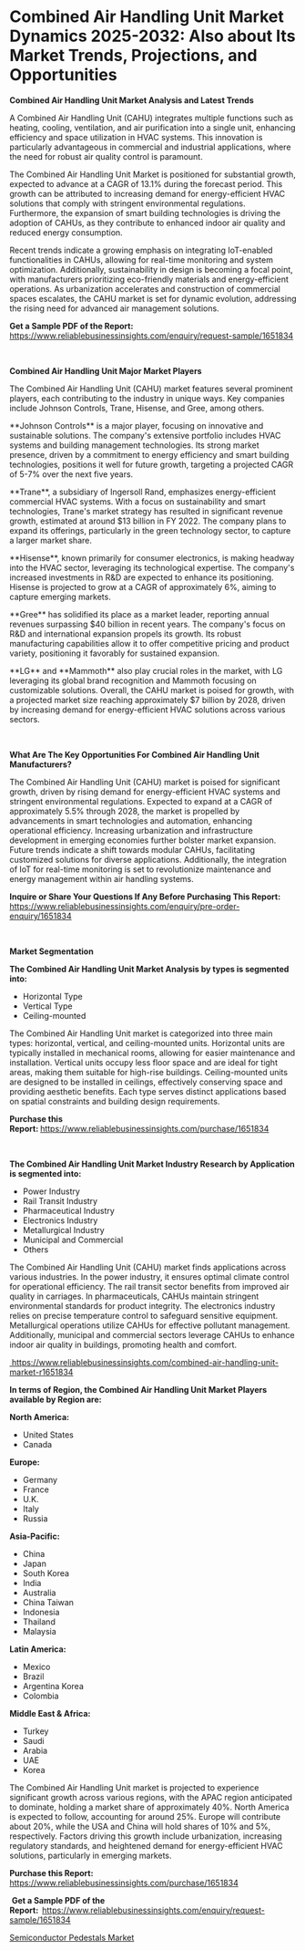 <p><h1>Combined Air Handling Unit Market Dynamics 2025-2032: Also about Its Market Trends, Projections, and Opportunities</h1></p><p><strong>Combined Air Handling Unit Market Analysis and Latest Trends</strong></p>
<p><p>A Combined Air Handling Unit (CAHU) integrates multiple functions such as heating, cooling, ventilation, and air purification into a single unit, enhancing efficiency and space utilization in HVAC systems. This innovation is particularly advantageous in commercial and industrial applications, where the need for robust air quality control is paramount.</p><p>The Combined Air Handling Unit Market is positioned for substantial growth, expected to advance at a CAGR of 13.1% during the forecast period. This growth can be attributed to increasing demand for energy-efficient HVAC solutions that comply with stringent environmental regulations. Furthermore, the expansion of smart building technologies is driving the adoption of CAHUs, as they contribute to enhanced indoor air quality and reduced energy consumption.</p><p>Recent trends indicate a growing emphasis on integrating IoT-enabled functionalities in CAHUs, allowing for real-time monitoring and system optimization. Additionally, sustainability in design is becoming a focal point, with manufacturers prioritizing eco-friendly materials and energy-efficient operations. As urbanization accelerates and construction of commercial spaces escalates, the CAHU market is set for dynamic evolution, addressing the rising need for advanced air management solutions.</p></p>
<p><strong>Get a Sample PDF of the Report:&nbsp;</strong> <a href="https://www.reliablebusinessinsights.com/enquiry/request-sample/1651834?utm_campaign=3545&utm_medium=2&utm_source=Github&utm_content=ia&utm_term=23032025&utm_id=combined-air-handling-unit">https://www.reliablebusinessinsights.com/enquiry/request-sample/1651834</a></p>
<p>&nbsp;</p>
<p><strong>Combined Air Handling Unit Major Market Players</strong></p>
<p><p>The Combined Air Handling Unit (CAHU) market features several prominent players, each contributing to the industry in unique ways. Key companies include Johnson Controls, Trane, Hisense, and Gree, among others.</p><p>**Johnson Controls** is a major player, focusing on innovative and sustainable solutions. The company's extensive portfolio includes HVAC systems and building management technologies. Its strong market presence, driven by a commitment to energy efficiency and smart building technologies, positions it well for future growth, targeting a projected CAGR of 5-7% over the next five years.</p><p>**Trane**, a subsidiary of Ingersoll Rand, emphasizes energy-efficient commercial HVAC systems. With a focus on sustainability and smart technologies, Trane's market strategy has resulted in significant revenue growth, estimated at around $13 billion in FY 2022. The company plans to expand its offerings, particularly in the green technology sector, to capture a larger market share.</p><p>**Hisense**, known primarily for consumer electronics, is making headway into the HVAC sector, leveraging its technological expertise. The company's increased investments in R&D are expected to enhance its positioning. Hisense is projected to grow at a CAGR of approximately 6%, aiming to capture emerging markets.</p><p>**Gree** has solidified its place as a market leader, reporting annual revenues surpassing $40 billion in recent years. The company's focus on R&D and international expansion propels its growth. Its robust manufacturing capabilities allow it to offer competitive pricing and product variety, positioning it favorably for sustained expansion.</p><p>**LG** and **Mammoth** also play crucial roles in the market, with LG leveraging its global brand recognition and Mammoth focusing on customizable solutions. Overall, the CAHU market is poised for growth, with a projected market size reaching approximately $7 billion by 2028, driven by increasing demand for energy-efficient HVAC solutions across various sectors.</p></p>
<p>&nbsp;</p>
<p><strong>What Are The Key Opportunities For Combined Air Handling Unit Manufacturers?</strong></p>
<p><p>The Combined Air Handling Unit (CAHU) market is poised for significant growth, driven by rising demand for energy-efficient HVAC systems and stringent environmental regulations. Expected to expand at a CAGR of approximately 5.5% through 2028, the market is propelled by advancements in smart technologies and automation, enhancing operational efficiency. Increasing urbanization and infrastructure development in emerging economies further bolster market expansion. Future trends indicate a shift towards modular CAHUs, facilitating customized solutions for diverse applications. Additionally, the integration of IoT for real-time monitoring is set to revolutionize maintenance and energy management within air handling systems.</p></p>
<p><strong>Inquire or Share Your Questions If Any Before Purchasing This Report:</strong> <a href="https://www.reliablebusinessinsights.com/enquiry/pre-order-enquiry/1651834?utm_campaign=3545&utm_medium=2&utm_source=Github&utm_content=ia&utm_term=23032025&utm_id=combined-air-handling-unit">https://www.reliablebusinessinsights.com/enquiry/pre-order-enquiry/1651834</a></p>
<p>&nbsp;</p>
<p><strong>Market Segmentation</strong></p>
<p><strong>The Combined Air Handling Unit Market Analysis by types is segmented into:</strong></p>
<p><ul><li>Horizontal Type</li><li>Vertical Type</li><li>Ceiling-mounted</li></ul></p>
<p><p>The Combined Air Handling Unit market is categorized into three main types: horizontal, vertical, and ceiling-mounted units. Horizontal units are typically installed in mechanical rooms, allowing for easier maintenance and installation. Vertical units occupy less floor space and are ideal for tight areas, making them suitable for high-rise buildings. Ceiling-mounted units are designed to be installed in ceilings, effectively conserving space and providing aesthetic benefits. Each type serves distinct applications based on spatial constraints and building design requirements.</p></p>
<p><strong>Purchase this Report:&nbsp;</strong><a href="https://www.reliablebusinessinsights.com/purchase/1651834?utm_campaign=3545&utm_medium=2&utm_source=Github&utm_content=ia&utm_term=23032025&utm_id=combined-air-handling-unit">https://www.reliablebusinessinsights.com/purchase/1651834</a></p>
<p>&nbsp;</p>
<p><strong>The Combined Air Handling Unit Market Industry Research by Application is segmented into:</strong></p>
<p><ul><li>Power Industry</li><li>Rail Transit Industry</li><li>Pharmaceutical Industry</li><li>Electronics Industry</li><li>Metallurgical Industry</li><li>Municipal and Commercial</li><li>Others</li></ul></p>
<p><p>The Combined Air Handling Unit (CAHU) market finds applications across various industries. In the power industry, it ensures optimal climate control for operational efficiency. The rail transit sector benefits from improved air quality in carriages. In pharmaceuticals, CAHUs maintain stringent environmental standards for product integrity. The electronics industry relies on precise temperature control to safeguard sensitive equipment. Metallurgical operations utilize CAHUs for effective pollutant management. Additionally, municipal and commercial sectors leverage CAHUs to enhance indoor air quality in buildings, promoting health and comfort.</p></p>
<p><a href="https://www.reliablebusinessinsights.com/combined-air-handling-unit-market-r1651834?utm_campaign=3545&utm_medium=2&utm_source=Github&utm_content=ia&utm_term=23032025&utm_id=combined-air-handling-unit">&nbsp;https://www.reliablebusinessinsights.com/combined-air-handling-unit-market-r1651834</a></p>
<p><strong>In terms of Region, the Combined Air Handling Unit Market Players available by Region are:</strong></p>
<p>
    <p> <strong> North America: </strong>
        <ul>
            <li>United States</li>
            <li>Canada</li>
        </ul>
        </p> 
    <p> <strong> Europe: </strong>
        <ul>
            <li>Germany</li>
            <li>France</li>
            <li>U.K.</li>
            <li>Italy</li>
            <li>Russia</li>
        </ul>
        </p> 
    <p> <strong> Asia-Pacific: </strong>
        <ul>
            <li>China</li>
            <li>Japan</li>
            <li>South Korea</li>
            <li>India</li>
            <li>Australia</li>
            <li>China Taiwan</li>
            <li>Indonesia</li>
            <li>Thailand</li>
            <li>Malaysia</li>
        </ul>
        </p> 
    <p> <strong> Latin America: </strong>
        <ul>
            <li>Mexico</li>
            <li>Brazil</li>
            <li>Argentina Korea</li>
            <li>Colombia</li>
        </ul>
        </p> 
    <p> <strong> Middle East & Africa: </strong>
        <ul>
            <li>Turkey</li>
            <li>Saudi</li>
            <li>Arabia</li>
            <li>UAE</li>
            <li>Korea</li>
        </ul>
    </p>
    </p>
<p><p>The Combined Air Handling Unit market is projected to experience significant growth across various regions, with the APAC region anticipated to dominate, holding a market share of approximately 40%. North America is expected to follow, accounting for around 25%. Europe will contribute about 20%, while the USA and China will hold shares of 10% and 5%, respectively. Factors driving this growth include urbanization, increasing regulatory standards, and heightened demand for energy-efficient HVAC solutions, particularly in emerging markets.</p></p>
<p><strong>Purchase this Report: </strong><a href="https://www.reliablebusinessinsights.com/purchase/1651834?utm_campaign=3545&utm_medium=2&utm_source=Github&utm_content=ia&utm_term=23032025&utm_id=combined-air-handling-unit">https://www.reliablebusinessinsights.com/purchase/1651834</a></p>
<p>&nbsp;<strong>Get a Sample PDF of the Report:&nbsp;&nbsp;</strong><a href="https://www.reliablebusinessinsights.com/enquiry/request-sample/1651834?utm_campaign=3545&utm_medium=2&utm_source=Github&utm_content=ia&utm_term=23032025&utm_id=combined-air-handling-unit">https://www.reliablebusinessinsights.com/enquiry/request-sample/1651834</a></p>
<p><strong></strong></p>
<p><p><a href="https://github.com/karydacamu/Market-Research-Report-List-1/blob/main/semiconductor-pedestals-market.md?utm_campaign=3545&utm_medium=2&utm_source=Github&utm_content=ia&utm_term=23032025&utm_id=combined-air-handling-unit">Semiconductor Pedestals Market</a></p></p>